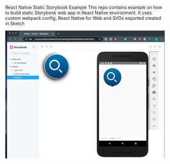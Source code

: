 React Native Static Storybook Example
This repo contains example on how to build static Storybook web app in React Native environment. It uses custom webpack config, React Native for Web and SVGs exported created in Sketch

![Static storybook for React Native](result.png?raw=true "The final result")